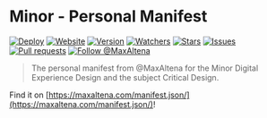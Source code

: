 # Minor - Personal Manifest

[![Deploy](https://github.com/MaxAltena/minor-personal-manifest/workflows/Deploy/badge.svg)](https://github.com/MaxAltena/minor-personal-manifest/actions?query=workflow%3A%22Deploy%22)
[![Website](https://img.shields.io/website?down_color=red&down_message=offline&up_color=green&up_message=online&url=https%3A%2F%2Fmaxaltena.com/manifest.json/)](https://maxaltena.com/manifest.json/)
[![Version](https://img.shields.io/github/package-json/v/MaxAltena/minor-personal-manifest)](https://github.com/MaxAltena/minor-personal-manifest)
[![Watchers](https://img.shields.io/github/watchers/MaxAltena/minor-personal-manifest)](https://github.com/MaxAltena/minor-personal-manifest/watchers)
[![Stars](https://img.shields.io/github/stars/MaxAltena/minor-personal-manifest)](https://github.com/MaxAltena/minor-personal-manifest/stargazers)
[![Issues](https://img.shields.io/github/issues/MaxAltena/minor-personal-manifest)](https://github.com/MaxAltena/minor-personal-manifest/issues)
[![Pull requests](https://img.shields.io/github/issues-pr/MaxAltena/minor-personal-manifest)](https://github.com/MaxAltena/minor-personal-manifest/pulls)
[![Follow @MaxAltena](https://img.shields.io/github/followers/maxaltena?label=Follow&style=social)](https://github.com/MaxAltena)

> The personal manifest from @MaxAltena for the Minor Digital Experience Design and the subject Critical Design.

Find it on [https://maxaltena.com/manifest.json/](https://maxaltena.com/manifest.json/)!
